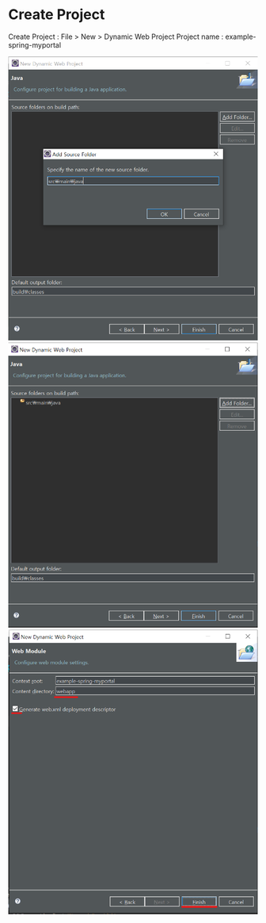 # Create Project
Create Project : File > New > Dynamic Web Project
Project name : example-spring-myportal

<div>
<img src="images/create-project/createProject02.png" />
<img src="images/create-project/createProject03.png" />
<img src="images/create-project/createProject04.png" />
</div>
